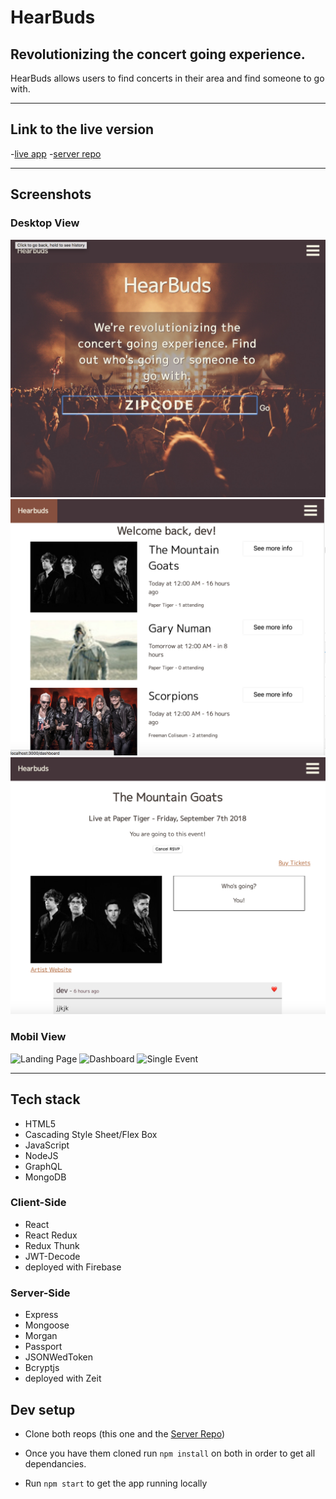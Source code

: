 # HearBuds

## Revolutionizing the concert going experience.

HearBuds allows users to find concerts in their area and find someone to go with.

_____________________
## Link to the live version
 -[live app](https://hearbuds-client.firebaseapp.com/)
 -[server repo](https://github.com/thinkful-ei21/hearbuds-server)

 ____________________
 ## Screenshots

 ### Desktop View

![Landing Page](screenshots/desktop-landing-page.png)
![Dashboard](screenshots/desktop-dashboard.png)
![Single Event](screenshots/desktop-single-event.png)


 ### Mobil View

![Landing Page](mobile/desktop-landing-page.png)
![Dashboard](mobile/desktop-dashboard.png)
![Single Event](mobile/desktop-single-event.png)


______________________

## Tech stack

* HTML5
* Cascading Style Sheet/Flex Box
* JavaScript
* NodeJS
* GraphQL
* MongoDB

### Client-Side

* React
* React Redux
* Redux Thunk
* JWT-Decode
* deployed with Firebase

### Server-Side

* Express
* Mongoose
* Morgan
* Passport
* JSONWedToken
* Bcryptjs
* deployed with Zeit

## Dev setup

* Clone both reops (this one and the [Server Repo](https://github.com/thinkful-ei21/hearbuds-server))

* Once you have them cloned run `npm install` on both in order to get all dependancies.

* Run `npm start` to get the app running locally

